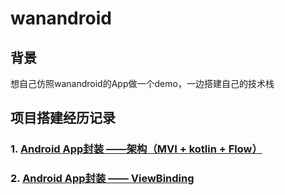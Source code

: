 # wanandroid
## 背景
想自己仿照wanandroid的App做一个demo，一边搭建自己的技术栈

## 项目搭建经历记录
### 1. [Android App封装 ——架构（MVI + kotlin + Flow）](https://juejin.cn/post/7177619630050000954)
### 2. [Android App封装 —— ViewBinding](https://juejin.cn/post/7177673339517796413)
